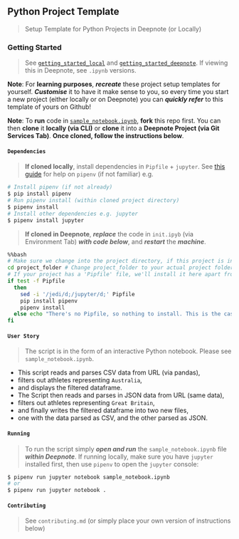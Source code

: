 ## Python Project Template

> Setup Template for Python Projects in Deepnote (or Locally)

### Getting Started

> See [```getting_started_local```](./getting_started_local.md) and [```getting_started_deepnote```](./getting_started_deepnote.md). If viewing this in Deepnote, see ```.ipynb``` versions.

**Note**: For **learning purposes**, ***recreate*** these project setup templates for yourself. ***Customise*** it to have it make sense to you, so every time you start a new project (either locally or on Deepnote) you can ***quickly refer*** to this template of yours on Github! 

**Note**: To **run** code in [```sample_notebook.ipynb```](./sample_notebook.ipynb), **fork** this repo first. You can then **clone** it **locally (via CLI)** or **clone** it into a **Deepnote Project (via Git Services Tab)**. **Once cloned, follow the instructions below**. 

#### ```Dependencies```

> **If cloned locally**, install dependencies in ```Pipfile``` + ```jupyter```. See [this guide](https://realpython.com/pipenv-guide/) for help on ```pipenv``` (if not familiar) e.g.

```bash
# Install pipenv (if not already)
$ pip install pipenv
# Run pipenv install (within cloned project directory)
$ pipenv install
# Install other dependencies e.g. jupyter
$ pipenv install jupyter
```

> **If cloned in Deepnote**, ***replace*** the code in ```init.ipyb``` (via Environment Tab) ***with code below***, and ***restart*** the ***machine***.

```bash
%%bash
# Make sure we change into the project directory, if this project is in the root directory comment out the line below.
cd project_folder # Change project_folder to your actual project folder name!
# If your project has a 'Pipfile' file, we'll install it here apart from blacklisted packages that interfere with Deepnote (see above).
if test -f Pipfile
  then
    sed -i '/jedi/d;/jupyter/d;' Pipfile
    pip install pipenv
    pipenv install
  else echo "There's no Pipfile, so nothing to install. This is the case with most projects."
fi
```

#### ```User Story```

> The script is in the form of an interactive Python notebook. Please see ```sample_notebook.ipynb```.

+ This script reads and parses CSV data from URL (via pandas),
+ filters out athletes representing ```Australia```,
+ and displays the filtered dataframe.
+ The Script then reads and parses in JSON data from URL (same data),
+ filters out athletes representing ```Great Britain```,
+ and finally writes the filtered dataframe into two new files,
+ one with the data parsed as CSV, and the other parsed as JSON.

#### ```Running```

> To run the script simply ***open and run*** the ```sample_notebook.ipynb``` file ***within Deepnote***. If running locally, make sure you have ```jupyter``` installed first, then use ```pipenv``` to open the ```jupyter``` console:

```bash
$ pipenv run jupyter notebook sample_notebook.ipynb
# or
$ pipenv run jupyter notebook .
```

#### ```Contributing```

> See ```contributing.md``` (or simply place your own version of instructions below)

